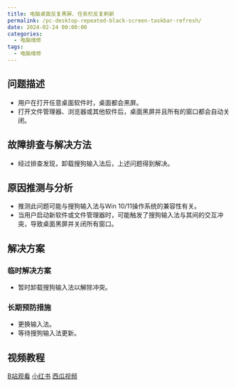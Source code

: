 ```yaml
---
title: 电脑桌面反复黑屏、任务栏反复刷新
permalink: /pc-desktop-repeated-black-screen-taskbar-refresh/
date: 2024-02-24 00:00:00
categories:
  - 电脑维修
tags:
  - 电脑维修
---
```


## 问题描述

- 用户在打开任意桌面软件时，桌面都会黑屏。
- 打开文件管理器、浏览器或其他软件后，桌面黑屏并且所有的窗口都会自动关闭。

## 故障排查与解决方法

- 经过排查发现，卸载搜狗输入法后，上述问题得到解决。

## 原因推测与分析

- 推测此问题可能与搜狗输入法与Win 10/11操作系统的兼容性有关。
- 当用户启动新软件或文件管理器时，可能触发了搜狗输入法与其间的交互冲突，导致桌面黑屏并关闭所有窗口。

<!--more-->

## 解决方案

### 临时解决方案

- 暂时卸载搜狗输入法以解除冲突。

### 长期预防措施

- 更换输入法。
- 等待搜狗输入法更新。

## 视频教程

[B站观看](https://www.bilibili.com/video/BV1hK421b7De)
[小红书](http://xhslink.com/isEK9B)
[西瓜视频](https://www.ixigua.com/7339177729016726055)

